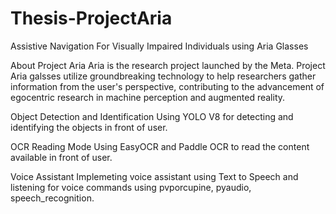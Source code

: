 # Thesis-ProjectAria

Assistive Navigation For Visually Impaired Individuals using Aria Glasses

About Project Aria
Aria is the research project launched by the Meta. Project Aria galsses utilize groundbreaking technology to help researchers gather information from the user's perspective, contributing to the advancement of egocentric research in machine perception and augmented reality.

Object Detection and Identification
Using YOLO V8 for detecting and identifying the objects in front of user.

OCR Reading Mode
Using EasyOCR and Paddle OCR to read the content available in front of user. 

Voice Assistant
Implemeting voice assistant using Text to Speech and listening for voice commands using pvporcupine, pyaudio, speech_recognition. 
